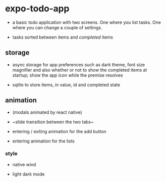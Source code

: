 # expo-todo-app

- a basic todo application with two screens. One where you list tasks. One where you can change a couple of settings.

- tasks sorted between items and _completed_ items

## storage

- async storage for app preferences such as dark theme, font size magnifier and also whether or not to show the completed items at startup; show the app icon while the premise resolves

- sqlite to store items, in value, id and completed state

## animation

- (modals animated by react native)

- ~slide transition between the two tabs~

- entering / exiting animation for the add button

- entering animation for the lists

### style

- native wind

- light dark mode
